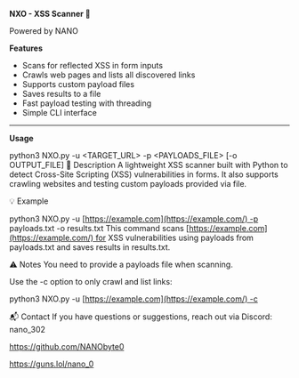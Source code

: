 **NXO - XSS Scanner 🚨**

Powered by NANO

**Features**

- Scans for reflected XSS in form inputs
- Crawls web pages and lists all discovered links
- Supports custom payload files
- Saves results to a file
- Fast payload testing with threading
- Simple CLI interface

---

**Usage**

python3 NXO.py -u <TARGET_URL> -p <PAYLOADS_FILE> [-o OUTPUT_FILE] 📄 Description A lightweight XSS scanner built with Python to detect Cross-Site Scripting (XSS) vulnerabilities in forms. It also supports crawling websites and testing custom payloads provided via file.

💡 Example

python3 NXO.py -u [https://example.com](https://example.com/) -p payloads.txt -o results.txt This command scans [https://example.com](https://example.com/) for XSS vulnerabilities using payloads from payloads.txt and saves results in results.txt.

⚠️ Notes You need to provide a payloads file when scanning.

Use the -c option to only crawl and list links:

python3 NXO.py -u [https://example.com](https://example.com/) -c

📬 Contact If you have questions or suggestions, reach out via Discord: nano_302

https://github.com/NANObyte0

https://guns.lol/nano_0
